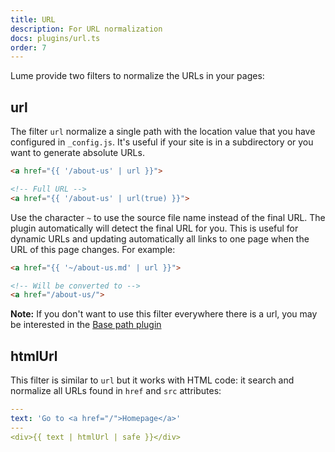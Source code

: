 ```yaml
---
title: URL
description: For URL normalization
docs: plugins/url.ts
order: 7
---
```


Lume provide two filters to normalize the URLs in your pages:

## url

The filter `url` normalize a single path with the location value that you have
configured in `_config.js`. It's useful if your site is in a subdirectory or you
want to generate absolute URLs.

```html
<a href="{{ '/about-us' | url }}">

<!-- Full URL -->
<a href="{{ '/about-us' | url(true) }}">
```

Use the character `~` to use the source file name instead of the final URL. The
plugin automatically will detect the final URL for you. This is useful for
dynamic URLs and updating automatically all links to one page when the URL of
this page changes. For example:

```html
<a href="{{ '~/about-us.md' | url }}">

<!-- Will be converted to -->
<a href="/about-us/">
```

**Note:** If you don't want to use this filter everywhere there is a url, you
may be interested in the [Base path plugin](../plugins/base_path.md)

## htmlUrl

This filter is similar to `url` but it works with HTML code: it search and
normalize all URLs found in `href` and `src` attributes:

```yml
---
text: 'Go to <a href="/">Homepage</a>'
---
<div>{{ text | htmlUrl | safe }}</div>
```
